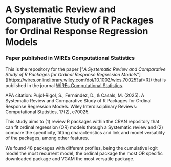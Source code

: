 # A Systematic Review and Comparative Study of R Packages for Ordinal Response Regression Models

### Paper published in WIREs Computational Statistics

This is the repository for the paper ["*A Systematic Review and Comparative Study of R Packages for Ordinal Response Regression Models*"] ([https://wires.onlinelibrary.wiley.com/doi/10.1002/wics.70025?af=R]) that is published in the journal [WIREs Computational Statistics]([https://wires.onlinelibrary.wiley.com/journal/19390068]).

APA citation: 
Pujol‐Rigol, S., Fernández, D., & Casals, M. (2025). A Systematic Review and Comparative Study of R Packages for Ordinal Response Regression Models. Wiley Interdisciplinary Reviews: Computational Statistics, 17(2), e70025.

This study aims to (1) review R packages within the CRAN repository that can fit ordinal regression (OR) models through a Systematic review and (2) compare the specificity, fitting characteristics and link and model versatility of the packages, among other features.

We found 48 packages with different profiles, being the cumulative logit model the most recurrent model, the ordinal package the most OR specific downloaded package and VGAM the most versatile package.

